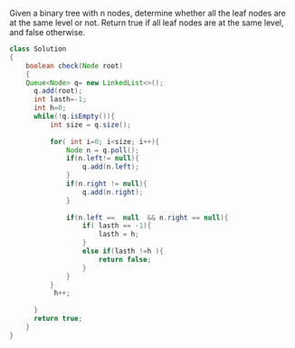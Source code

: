 Given a binary tree with n nodes, determine whether all the leaf nodes are at the same level or not. Return true if all leaf nodes are at the same level, and false otherwise.

```java 
class Solution
{
    boolean check(Node root)
    {	
	Queue<Node> q= new LinkedList<>(); 
      q.add(root);  
      int lasth=-1; 
      int h=0;
      while(!q.isEmpty()){   
          int size = q.size(); 
          
          for( int i=0; i<size; i++){ 
              Node n = q.poll(); 
              if(n.left!= null){ 
                  q.add(n.left);
              } 
              if(n.right != null){  
                  q.add(n.right); 
              } 
              
              if(n.left ==  null  && n.right == null){ 
                  if( lasth == -1){ 
                      lasth = h;
                  } 
                  else if(lasth !=h ){  
                      return false;
                  }
              }
          } 
           h++;
          
      } 
      return true;
    }
}
```


